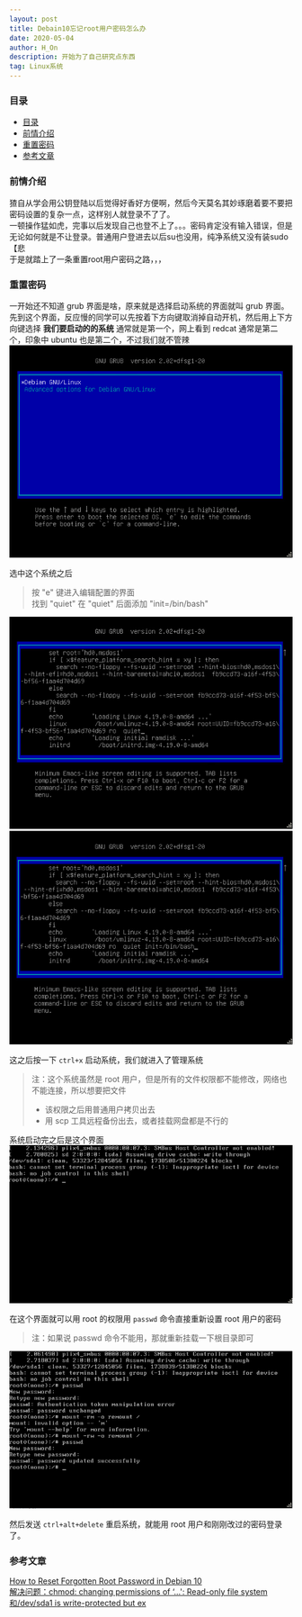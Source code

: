 ```yaml
---
layout: post
title: Debain10忘记root用户密码怎么办
date: 2020-05-04
author: H_On
description: 开始为了自己研究点东西
tag: Linux系统
---
```


### 目录
- [目录](#目录)
- [前情介绍](#前情介绍)
- [重置密码](#重置密码)
- [参考文章](#参考文章)

### 前情介绍
猹自从学会用公钥登陆以后觉得好香好方便啊，然后今天莫名其妙琢磨着要不要把密码设置的复杂一点，这样别人就登录不了了。<br>
一顿操作猛如虎，完事以后发现自己也登不上了。。。密码肯定没有输入错误，但是无论如何就是不让登录。普通用户登进去以后su也没用，纯净系统又没有装sudo【悲<br>
于是就踏上了一条重置root用户密码之路，，，

### 重置密码
一开始还不知道 grub 界面是啥，原来就是选择启动系统的界面就叫 grub 界面。<br>
先到这个界面，反应慢的同学可以先按着下方向键取消掉自动开机，然后用上下方向键选择 **我们要启动的的系统** 通常就是第一个，网上看到 redcat 通常是第二个，印象中 ubuntu 也是第二个，不过我们就不管辣
![grub页面](/images/20200504/grubpage.png)

选中这个系统之后
> 按 "e" 键进入编辑配置的界面<br>
> 找到 "quiet" 在 "quiet" 后面添加 "init=/bin/bash"

![编辑系统配置](/images/20200504/edit1.png)
![编辑系统配置](/images/20200504/edit2.png)

这之后按一下 `ctrl+x` 启动系统，我们就进入了管理系统
> 注：这个系统虽然是 root 用户，但是所有的文件权限都不能修改，网络也不能连接，所以想要把文件
> * 该权限之后用普通用户拷贝出去
> * 用 scp 工具远程备份出去，或者挂载网盘都是不行的

系统启动完之后是这个界面
![管理界面](/images/20200504/entry.png)

在这个界面就可以用 root 的权限用 `passwd` 命令直接重新设置 root 用户的密码
> 注：如果说 passwd 命令不能用，那就重新挂载一下根目录即可

![操作](/images/20200504/operate.png)

然后发送 `ctrl+alt+delete` 重启系统，就能用 root 用户和刚刚改过的密码登录了。

### 参考文章
[How to Reset Forgotten Root Password in Debian 10](https://www.tecmint.com/reset-forgotten-root-password-in-debian/)<br>
[解决问题：chmod: changing permissions of ‘...': Read-only file system和/dev/sda1 is write-protected but ex](https://blog.csdn.net/zhangpeterx/article/details/83928344)
